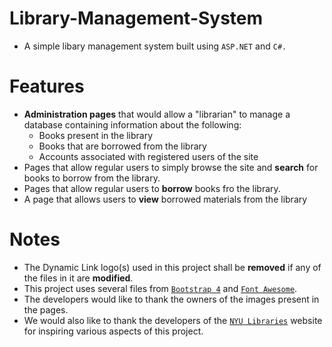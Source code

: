 # Library-Management-System
* A simple libary management system built using `ASP.NET` and `C#.` 
# Features
* __Administration pages__ that would allow a "librarian" to manage a database containing information about the following:
    * Books present in the library
    * Books that are borrowed from the library
    * Accounts associated with registered users of the site
* Pages that allow regular users to simply browse the site and __search__ for books to borrow from the library.
* Pages that allow regular users to __borrow__ books fro the library.
* A page that allows users to __view__ borrowed materials from the library

# Notes
* The Dynamic Link logo(s) used in this project shall be __removed__ if any of the files in it are __modified__.
* This project uses several files from [`Bootstrap 4`](https://getbootstrap.com/) and [`Font Awesome`](https://fontawesome.com/).
* The developers would like to thank the owners of the images present in the pages. 
* We would also like to thank the developers of the [`NYU Libraries`](https://library.nyu.edu/) website for inspiring various aspects of this project.
